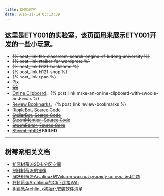 ```yaml
---
title: DM实验室
date: 2016-11-14 03:13:39
---
```


## 这里是ETY001的实验室，该页面用来展示ETY001开发的一些小玩意。

  * ~~{% post_link the-classroom-search-engine-of-ludong-university %}~~
  * ~~{% post_link ntalker-for-wordpress %}~~
  * ~~{% post_link hi121-backhome %}~~
  * ~~{% post_link hi121-shop %}~~
  * {% post_link upan %}
  * [Pix](http://pix.akawa.ink)
  * ~~[SS](http://gfw.fuckspam.in)~~
  * [Online Clipboard](http://oc.mypi.win)，{% post_link make-an-online-clipboard-with-swoole-and-redis %}
  * [Review Bookmarks](http://bm.to0l.cn)，{% post_link review-bookmarks %}
  * ~~RippleBot, [Source Code](https://github.com/ety001/ripple-bot)~~
  * ~~[StellarBot](https://stellarbot.top), [Source Code](https://github.com/ety001/stellar-bot)~~
  * ~~[SteemMention](https://steem-mention.com), [Source Code](https://github.com/ety001/steem-mention)~~
  * ~~[SteemEditor](https://steemeditor.com), [Source Code](https://github.com/ety001/steem-editor)~~
  * ~~[SteemLightDB](https://github.com/ety001/steem-lightdb)~~ **FAILED**

---

## 树莓派相关文档
* [扩容树莓派SD卡分区空间](/2015/01/23/expand-raspberry-pi-sd-card-space.html)
* [制作树莓派的镜像](2015/01/22/make-image-of-raspberry-pi.html)
* [解决树莓派Archlinux的Volume was not properly unmounted问题](/2015/03/30/raspberry-pi-resolved-volume-not-properly-unmounted.html)
* [在树莓派Archlinux的Cli下连接Wifi](/2015/10/07/connect-to-wifi-under-archlinux-cli.html)
* [树莓派Archlinux初始化安装软件清单](/2015/10/09/archlinux-arm-raspberry-pi-setup-softwares-list.html)
